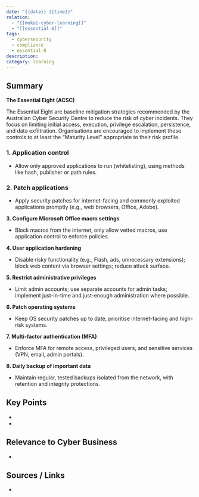 ```yaml
---
date: "{{date}} {{time}}"
relation:
  - "[[mokai-cyber-learning]]"
  - "[[essential-8]]"
tags:
  - cybersecurity
  - compliance
  - essential-8
description:
category: learning
---
```


## Summary

**The Essential Eight (ACSC)**

The Essential Eight are baseline mitigation strategies recommended by the Australian Cyber Security Centre to reduce the risk of cyber incidents. They focus on limiting initial access, execution, privilege escalation, persistence, and data exfiltration. Organisations are encouraged to implement these controls to at least the “Maturity Level” appropriate to their risk profile.

### **1. Application control**

- Allow only approved applications to run (whitelisting), using methods like hash, publisher or path rules.

### **2. Patch applications**

- Apply security patches for internet-facing and commonly exploited applications promptly (e.g., web browsers, Office, Adobe).

**3. Configure Microsoft Office macro settings**

- Block macros from the internet, only allow vetted macros, use application control to enforce policies.

**4. User application hardening**

- Disable risky functionality (e.g., Flash, ads, unnecessary extensions); block web content via browser settings; reduce attack surface.

**5. Restrict administrative privileges**

- Limit admin accounts; use separate accounts for admin tasks; implement just-in-time and just-enough administration where possible.

**6. Patch operating systems**

- Keep OS security patches up to date, prioritise internet-facing and high-risk systems.

**7. Multi-factor authentication (MFA)**

- Enforce MFA for remote access, privileged users, and sensitive services (VPN, email, admin portals).

**8. Daily backup of important data**

- Maintain regular, tested backups isolated from the network, with retention and integrity protections.

## Key Points
-
-

## Relevance to Cyber Business
-

## Sources / Links
-
